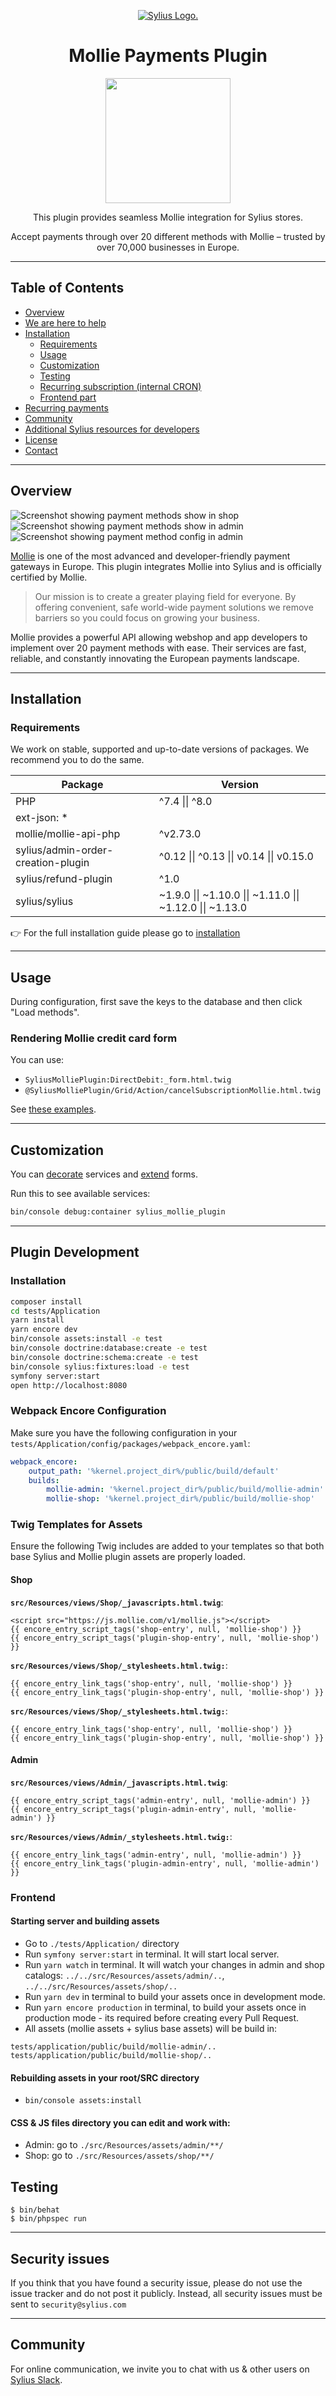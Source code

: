 <p align="center">
    <a href="https://sylius.com" target="_blank">
        <picture>
          <source media="(prefers-color-scheme: dark)" srcset="https://media.sylius.com/sylius-logo-800-dark.png">
          <source media="(prefers-color-scheme: light)" srcset="https://media.sylius.com/sylius-logo-800.png">
          <img alt="Sylius Logo." src="https://media.sylius.com/sylius-logo-800.png">
        </picture>
    </a>
</p>

<h1 align="center">Mollie Payments Plugin</h1>

<p align="center"><a href="https://sylius.com/plugins/" target="_blank"><img src="https://sylius.com/assets/badge-official-sylius-plugin.png" width="200"></a></p>

<p align="center">This plugin provides seamless Mollie integration for Sylius stores.</p>

<p align="center">Accept payments through over 20 different methods with Mollie – trusted by over 70,000 businesses in Europe.</p>

---

## Table of Contents

* [Overview](#overview)
* [We are here to help](#we-are-here-to-help)
* [Installation](#installation)
  * [Requirements](#requirements)
  * [Usage](#usage)
  * [Customization](#customization)
  * [Testing](#testing)
  * [Recurring subscription (internal CRON)](doc/recurring.md)
  * [Frontend part](#frontend)
* [Recurring payments](doc/recurring.md)
* [Community](#community)
* [Additional Sylius resources for developers](#additional-resources-for-developers)
* [License](#license)
* [Contact](#contact)

---

## Overview


![Screenshot showing payment methods show in shop](doc/payment_methods_shop.png)
![Screenshot showing payment methods show in admin](doc/payment_methods_admin.png)
![Screenshot showing payment method config in admin](doc/payment_method_config.png)

[Mollie](https://www.mollie.com/) is one of the most advanced and developer-friendly payment gateways in Europe. This plugin integrates Mollie into Sylius and is officially certified by Mollie.

> Our mission is to create a greater playing field for everyone. By offering convenient, safe world-wide payment solutions we remove barriers so you could focus on growing your business.

Mollie provides a powerful API allowing webshop and app developers to implement over 20 payment methods with ease. Their services are fast, reliable, and constantly innovating the European payments landscape.

---

## Installation

### Requirements

We work on stable, supported and up-to-date versions of packages. We recommend you to do the same.

| Package                            | Version                                                    |
|------------------------------------|------------------------------------------------------------|
| PHP                                | ^7.4 \|\| ^8.0                                             |
| ext-json: *                        |                                                            |
| mollie/mollie-api-php              | ^v2.73.0                                                   |
| sylius/admin-order-creation-plugin | ^0.12 \|\| ^0.13 \|\| v0.14 \|\| v0.15.0                   |
| sylius/refund-plugin               | ^1.0                                                       |
| sylius/sylius                      | ~1.9.0 \|\| ~1.10.0 \|\| ~1.11.0 \|\| ~1.12.0 \|\| ~1.13.0 |

👉 For the full installation guide please go to [installation](doc/installation.md)

---

## Usage

During configuration, first save the keys to the database and then click "Load methods".

### Rendering Mollie credit card form

You can use:

- `SyliusMolliePlugin:DirectDebit:_form.html.twig`
- `@SyliusMolliePlugin/Grid/Action/cancelSubscriptionMollie.html.twig`

See [these examples](tests/Application/templates/bundles/SyliusShopBundle).

---

## Customization

You can [decorate](https://symfony.com/doc/current/service_container/service_decoration.html) services and [extend](https://symfony.com/doc/current/form/create_form_type_extension.html) forms.

Run this to see available services:

```bash
bin/console debug:container sylius_mollie_plugin
```

---

## Plugin Development

### Installation

```bash
composer install
cd tests/Application
yarn install
yarn encore dev
bin/console assets:install -e test
bin/console doctrine:database:create -e test
bin/console doctrine:schema:create -e test
bin/console sylius:fixtures:load -e test
symfony server:start
open http://localhost:8080
```
### Webpack Encore Configuration

Make sure you have the following configuration in your `tests/Application/config/packages/webpack_encore.yaml`:

```yaml
webpack_encore:
    output_path: '%kernel.project_dir%/public/build/default'
    builds:
        mollie-admin: '%kernel.project_dir%/public/build/mollie-admin'
        mollie-shop: '%kernel.project_dir%/public/build/mollie-shop'
```

### Twig Templates for Assets

Ensure the following Twig includes are added to your templates so that both base Sylius and Mollie plugin assets are properly loaded.

#### Shop

**`src/Resources/views/Shop/_javascripts.html.twig`**:

```twig
<script src="https://js.mollie.com/v1/mollie.js"></script>
{{ encore_entry_script_tags('shop-entry', null, 'mollie-shop') }}
{{ encore_entry_script_tags('plugin-shop-entry', null, 'mollie-shop') }}
```

**`src/Resources/views/Shop/_stylesheets.html.twig:`**:
```twig
{{ encore_entry_link_tags('shop-entry', null, 'mollie-shop') }}
{{ encore_entry_link_tags('plugin-shop-entry', null, 'mollie-shop') }}
```


**`src/Resources/views/Shop/_stylesheets.html.twig:`**:
```twig
{{ encore_entry_link_tags('shop-entry', null, 'mollie-shop') }}
{{ encore_entry_link_tags('plugin-shop-entry', null, 'mollie-shop') }}
```

#### Admin

**`src/Resources/views/Admin/_javascripts.html.twig`**:

```twig
{{ encore_entry_script_tags('admin-entry', null, 'mollie-admin') }}
{{ encore_entry_script_tags('plugin-admin-entry', null, 'mollie-admin') }}
```
**`src/Resources/views/Admin/_stylesheets.html.twig:`**:

```twig
{{ encore_entry_link_tags('admin-entry', null, 'mollie-admin') }}
{{ encore_entry_link_tags('plugin-admin-entry', null, 'mollie-admin') }}
```

### Frontend

#### Starting server and building assets

* Go to `./tests/Application/` directory
* Run `symfony server:start` in terminal. It will start local server.
* Run `yarn watch` in terminal. It will watch your changes in admin and shop catalogs:
  `../../src/Resources/assets/admin/..`, `../../src/Resources/assets/shop/..`
* Run `yarn dev` in terminal to build your assets once in development mode.
* Run `yarn encore production` in terminal, to build your assets once in production mode - its required before creating every Pull Request.
* All assets (mollie assets + sylius base assets) will be build in:
```
tests/application/public/build/mollie-admin/..
tests/application/public/build/mollie-shop/..
```


#### Rebuilding assets in your root/SRC directory

* `bin/console assets:install`


#### CSS & JS files directory you can edit and work with:

* Admin: go to `./src/Resources/assets/admin/**/`
* Shop: go to `./src/Resources/assets/shop/**/`


## Testing

```
$ bin/behat
$ bin/phpspec run
```
---

## Security issues

If you think that you have found a security issue, please do not use the issue tracker and do not post it publicly.
Instead, all security issues must be sent to `security@sylius.com`
___

## Community

For online communication, we invite you to chat with us & other users on [Sylius Slack](https://sylius-devs.slack.com/).

